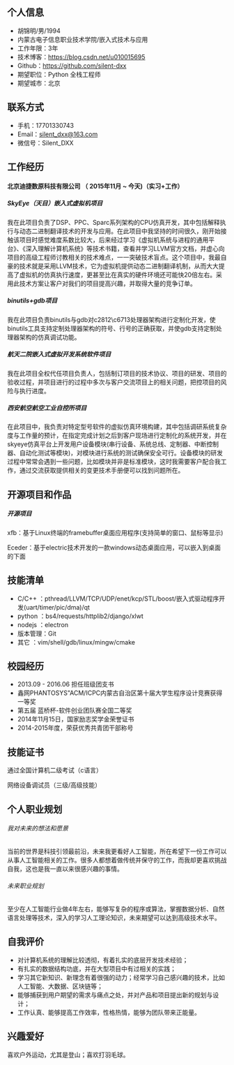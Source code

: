 ## 个人信息
- 胡锦明/男/1994
- 内蒙古电子信息职业技术学院/嵌入式技术与应用
- 工作年限：3年
- 技术博客：https://blog.csdn.net/u010015695
- Github：https://github.com/silent-dxx
- 期望职位：Python 全栈工程师
- 期望城市：北京

## 联系方式

- 手机：17701330743 
- Email：silent_dxx@163.com
- 微信号：Silent_DXX

## 工作经历

#### 北京迪捷数原科技有限公司 （ 2015年11月 ~ 今天)（实习+工作）
##### SkyEye（天目）嵌入式虚拟机项目

我在此项目负责了DSP、PPC、Sparc系列架构的CPU仿真开发，其中包括解释执行与动态二进制翻译技术的开发与应用。在此项目中我坚持的时间很久，刚开始接触该项目时感觉难度系数比较大，后来经过学习《虚拟机系统与进程的通用平台》、《深入理解计算机系统》等技术书籍，查看并学习LLVM官方文档，并虚心向项目的高级工程师讨教相关的技术难点，一一突破技术盲点。这个项目中，我最自豪的技术就是采用LLVM技术，它为虚拟机提供动态二进制翻译机制，从而大大提高了虚拟机的仿真执行速度，更甚至比在真实的硬件环境还可能快20倍左右。采用此技术方案让客户对我们的项目提高兴趣，并取得大量的竞争订单。

##### binutils+gdb项目

我在此项目负责binutils与gdb对c2812\c6713处理器架构进行定制化开发，使binutils工具支持定制处理器架构的符号、行号的正确获取，并使gdb支持定制处理器架构的仿真调试功能。

##### 航天二院嵌入式虚拟开发系统软件项目

我在此项目全权代任项目负责人，包括制订项目的技术协议、项目的研发、项目的验收过程，并项目进行的过程中多次与客户交流项目上的相关问题，把控项目的风险与执行进度。

##### 西安航空航空工业自控所项目

在此项目中，我负责对特定型号软件的虚拟仿真环境构建，其中包括调研系统复杂度与工作量的预计，在指定完成计划之后到客户现场进行定制化的系统开发，并在skyeye仿真平台上开发用户设备模块(串行设备、系统总线、定制器、中断控制器、自动化测试等模块)，对模块进行系统的测试确保安全可行。设备模块的研发过程中常常会遇到一些问题，比如模块并非是标准模块，这时我需要客户配合我工作，通过交流获取提供相关的变更技术手册便可以找到问题所在。

## 开源项目和作品

##### 开源项目

xfb：基于Linux终端的framebuffer桌面应用程序(支持简单的窗口、鼠标等显示)

Eceder：基于electric技术开发的一款windows动态桌面应用，可以嵌入到桌面的下面

## 技能清单

- C/C++     ：pthread/LLVM/TCP/UDP/enet/kcp/STL/boost/嵌入式驱动程序开发(uart/timer/pic/dma)/qt
- python   ：bs4/requests/httplib2/django/xlwt
- nodejs    ：electron
- 版本管理：Git
- 其它        ：vim/shell/gdb/linux/mingw/cmake

## 校园经历

- 2013.09 - 2016.06  担任班级团支书 
- 鑫网PHANTOSYS"ACM/ICPC内蒙古自治区第十届大学生程序设计竞赛获得一等奖
- 第五届 蓝桥杯-软件创业团队赛全国二等奖
- 2014年11月15日，国家励志奖学金荣誉证书
- 2014-2015年度，荣获优秀共青团干部称号

## 技能证书

通过全国计算机二级考试（c语言）

网络设备调试员（三级/高级技能）

## 个人职业规划

###### 我对未来的想法和愿景

当前的世界是科技引领最前沿，未来我更看好人工智能，所在希望下一份工作可以从事人工智能相关的工作。很多人都想着做传统并保守的工作，而我却更喜欢挑战自我，这也是我一直以来很感兴趣的事情。

###### 未来职业规划

至少在人工智能行业做4年左右，能够写复杂的程序或算法，掌握数据分析、自然语言处理等技术，深入的学习人工理论知识，未来期望可以达到高级技术水平。

## 自我评价

- 对计算机系统的理解比较透彻，有着扎实的底层开发技术经验；
- 有扎实的数据结构功底，并在大型项目中有过相关的实践；
- 学习其它新知识、新理念有着很强的动力；经常学习自己感兴趣的技术，比如人工智能、大数据、区块链等；
- 能够捕获到用户期望的需求与痛点之处，并对产品和项目提出新的规划与设计；
- 工作认真、能够提高工作效率，性格热情，能够为团队带来正能量。

## 兴趣爱好

喜欢户外运动，尤其是登山；喜欢打羽毛球。

